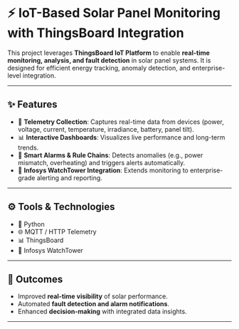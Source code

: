 # ⚡ IoT-Based Solar Panel Monitoring with ThingsBoard Integration  

This project leverages **ThingsBoard IoT Platform** to enable **real-time monitoring, analysis, and fault detection** in solar panel systems. It is designed for efficient energy tracking, anomaly detection, and enterprise-level integration.  

---

## ✨ Features  
- 📡 **Telemetry Collection**: Captures real-time data from devices (power, voltage, current, temperature, irradiance, battery, panel tilt).  
- 📊 **Interactive Dashboards**: Visualizes live performance and long-term trends.  
- 🚨 **Smart Alarms & Rule Chains**: Detects anomalies (e.g., power mismatch, overheating) and triggers alerts automatically.  
- 🔗 **Infosys WatchTower Integration**: Extends monitoring to enterprise-grade alerting and reporting.  

---

## ⚙️ Tools & Technologies  
- 🐍 Python  
- 🌐 MQTT / HTTP Telemetry  
- 📊 ThingsBoard  
- 🔗 Infosys WatchTower  

---

## 🚀 Outcomes  
- Improved **real-time visibility** of solar performance.  
- Automated **fault detection and alarm notifications**.  
- Enhanced **decision-making** with integrated data insights.  

---
